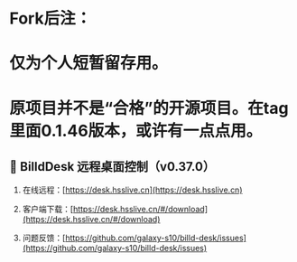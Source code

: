 
# Fork后注：
# 仅为个人短暂留存用。

# 原项目并不是“合格”的开源项目。在tag里面0.1.46版本，或许有一点点用。




## 🌈 BilldDesk 远程桌面控制（v0.37.0）

1. 在线远程：[https://desk.hsslive.cn](https://desk.hsslive.cn)

2. 客户端下载：[https://desk.hsslive.cn/#/download](https://desk.hsslive.cn/#/download)

3. 问题反馈：[https://github.com/galaxy-s10/billd-desk/issues](https://github.com/galaxy-s10/billd-desk/issues)


